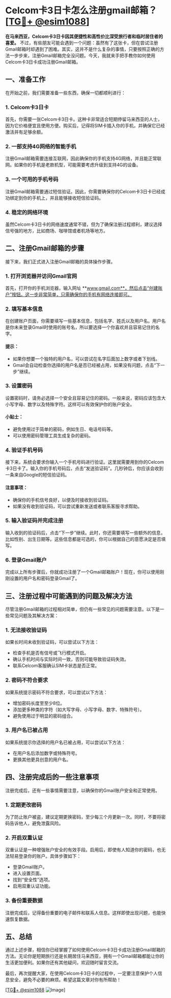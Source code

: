 # Celcom卡3日卡怎么注册gmail邮箱？[[TG💪+ @esim1088](https://t.me/s/esim1088)]

**在马来西亚，Celcom卡3日卡因其便捷性和高性价比深受旅行者和临时居住者的喜爱。** 不过，有些朋友可能会遇到一个问题：虽然有了这张卡，但在尝试注册Gmail邮箱时却遇到了困难。其实，这并不是什么复杂的事情，只要按照正确的方法一步步来，注册Gmail邮箱完全没问题。今天，我就来手把手教你如何使用Celcom卡3日卡成功注册Gmail邮箱。

## 一、准备工作

在开始之前，我们需要准备一些东西，确保一切都顺利进行：

### 1. Celcom卡3日卡
首先，你需要一张Celcom卡3日卡。这种卡非常适合短期停留马来西亚的人士，因为它价格便宜且使用方便。购买后，记得将SIM卡插入你的手机，并确保它已经激活并有足够余额。

### 2. 一部支持4G网络的智能手机
注册Gmail邮箱需要连接互联网，因此确保你的手机支持4G网络，并且能正常联网。如果你的手机是老款机型，可能需要考虑升级到支持4G的设备。

### 3. 一个可用的手机号码
注册Gmail邮箱需要通过短信验证。因此，你需要确保你的Celcom卡3日卡已经成功绑定到你的手机上，并且能够接收短信验证码。

### 4. 稳定的网络环境
虽然Celcom卡3日卡的网络速度通常不错，但为了确保注册过程顺利，建议选择信号强的地方，比如商场、咖啡馆或者机场等地方。

## 二、注册Gmail邮箱的步骤

接下来，我们正式进入注册Gmail邮箱的具体操作步骤。

### 1. 打开浏览器并访问Gmail官网
首先，打开你的手机浏览器，输入网址 **www.gmail.com**，然后点击“创建账户”按钮。这一步非常简单，只需确保你的手机有网络连接即可。

### 2. 填写基本信息
在创建账户页面，你需要填写一些基本信息，包括名字、姓氏以及用户名。用户名是你未来登录Gmail时使用的账号名，所以要选择一个你喜欢并且容易记住的名字。

#### 提示：
- 如果你想要一个独特的用户名，可以尝试在名字后面加上数字或者下划线。
- Gmail会自动检查你选择的用户名是否已经被占用，如果没有问题，点击“下一步”继续。

### 3. 设置密码
设置密码时，请务必选择一个安全且容易记住的密码。一般来说，密码应该包含大小写字母、数字以及特殊字符。这样可以有效保护你的账户安全。

#### 小贴士：
- 避免使用过于简单的密码，例如生日、电话号码等。
- 可以使用密码管理工具生成复杂的密码。

### 4. 验证手机号码
接下来，系统会要求你输入一个手机号码进行验证。这里就需要用到你的Celcom卡3日卡了。输入你的手机号码后，点击“发送验证码”。几秒钟后，你应该会收到一条来自Google的短信验证码。

#### 注意事项：
- 确保你的手机信号良好，以便及时接收到验证码。
- 如果没有收到验证码，可以尝试重新发送或者联系客服寻求帮助。

### 5. 输入验证码并完成注册
输入收到的验证码后，点击“下一步”继续。此时，你还需要填写一些额外的信息，比如性别、出生日期等。这些信息都是可选的，你可以根据自己的意愿决定是否填写。

### 6. 登录Gmail账户
完成以上所有步骤后，你就成功注册了一个Gmail邮箱账户！现在，你可以使用刚刚设置的用户名和密码登录Gmail了。

## 三、注册过程中可能遇到的问题及解决方法

尽管注册Gmail邮箱的过程相对简单，但仍有一些常见的问题需要注意。以下是一些常见问题及其解决方案：

### 1. 无法接收验证码
如果长时间未收到验证码，可以尝试以下方法：
- 检查手机是否有信号或飞行模式开启。
- 确认手机时间与实际时间一致，否则可能导致验证码失效。
- 联系Celcom客服确认SIM卡状态是否正常。

### 2. 密码不符合要求
如果系统提示密码不符合要求，可以尝试以下方法：
- 增加密码长度至至少8位。
- 添加更多种类的字符（如大写字母、小写字母、数字、特殊符号）。
- 避免使用过于明显的密码组合。

### 3. 用户名已被占用
如果系统提示你选择的用户名已被占用，可以尝试以下方法：
- 在用户名后添加数字或特殊符号。
- 更换其他更具创意的用户名。

## 四、注册完成后的一些注意事项

注册完成后，还有一些事情需要注意，以确保你的Gmail账户安全和正常使用。

### 1. 定期更改密码
为了防止账户被盗，建议定期更换密码，至少每三个月更新一次。同时，不要将密码告诉他人，避免泄露风险。

### 2. 开启双重认证
双重认证是一种增强账户安全的有效手段。启用后，即使有人知道你的密码，也无法轻易登录你的账户。具体步骤如下：
- 登录Gmail账户。
- 进入设置页面。
- 找到“安全性”选项。
- 启用双重认证功能。

### 3. 备份重要数据
注册完成后，记得备份重要的电子邮件和联系人信息。这样即使出现问题，也能快速恢复数据。

## 五、总结

通过上述步骤，相信你已经掌握了如何使用Celcom卡3日卡成功注册Gmail邮箱的方法。无论你是短期旅行还是长期居住马来西亚，拥有一个Gmail邮箱都能让你的生活更加便利。如果你还有其他疑问，欢迎随时留言交流。

最后，再次提醒大家，在使用Celcom卡3日卡的过程中，一定要注意保护个人信息安全，避免不必要的麻烦。希望这篇文章对你有所帮助！

[[TG💪+ @esim1088](https://t.me/s/esim1088) ![Image](https://i.postimg.cc/4NQfJmqS/Snipaste-2025-05-13-00-14-12.png)]